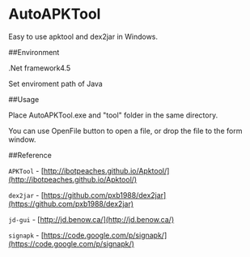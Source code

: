 # AutoAPKTool
Easy to use apktool and dex2jar in Windows.

##Environment

.Net framework4.5

Set enviroment path of Java


##Usage

Place AutoAPKTool.exe and "tool" folder in the same directory.

You can use OpenFile button to open a file, or drop the file to the form window.

##Reference

`APKTool` - [http://ibotpeaches.github.io/Apktool/](http://ibotpeaches.github.io/Apktool/)

`dex2jar` - [https://github.com/pxb1988/dex2jar](https://github.com/pxb1988/dex2jar)

`jd-gui` - [http://jd.benow.ca/](http://jd.benow.ca/)

`signapk` - [https://code.google.com/p/signapk/](https://code.google.com/p/signapk/)